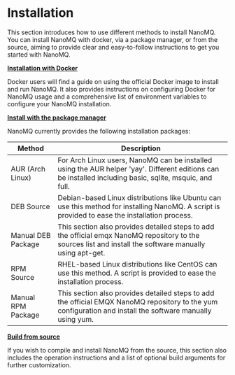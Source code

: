 # Installation

This section introduces how to use different methods to install NanoMQ. You can install NanoMQ with docker, via a package manager, or from the source,  aiming to provide clear and easy-to-follow instructions to get you started with NanoMQ.

**[Installation with Docker](./docker.md)** 

Docker users will find a guide on using the official Docker image to install and run NanoMQ. It also provides instructions on configuring Docker for NanoMQ usage and a comprehensive list of environment variables to configure your NanoMQ installation. 

**[Install with the package manager](./packages.md)** 

NanoMQ currently provides the following installation packages:

| Method             | Description                                                  |
| ------------------ | ------------------------------------------------------------ |
| AUR (Arch Linux)   | For Arch Linux users, NanoMQ can be installed using the AUR helper 'yay'. Different editions can be installed including basic, sqlite, msquic, and full. |
| DEB Source         | Debian-based Linux distributions like Ubuntu can use this method for installing NanoMQ. A script is provided to ease the installation process. |
| Manual DEB Package | This section also provides detailed steps to add the official emqx NanoMQ repository to the sources list and install the software manually using apt-get. |
| RPM Source         | RHEL-based Linux distributions like CentOS can use this method. A script is provided to ease the installation process. |
| Manual RPM Package | This section also provides detailed steps to add the official EMQX NanoMQ repository to the yum configuration and install the software manually using yum. |

**[Build from source](./build-options.md)**

 If you wish to compile and install NanoMQ from the source, this section also includes the operation instructions and a list of optional build arguments for further customization.





